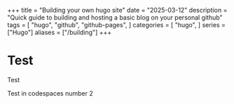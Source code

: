 +++
title = "Building your own hugo site"
date = "2025-03-12"
description = "Quick guide to building and hosting a basic blog on your personal github"
tags = [
    "hugo",
    "github",
    "github-pages",
]
categories = [
    "hugo",
]
series = ["Hugo"]
aliases = ["/building"]
+++

# Test

Test

Test in codespaces number 2
